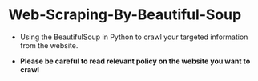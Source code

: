 # Web-Scraping-By-Beautiful-Soup
* Using the BeautifulSoup in Python to crawl your targeted information from the website. 

* **Please be careful to read relevant policy on the website you want to crawl**
